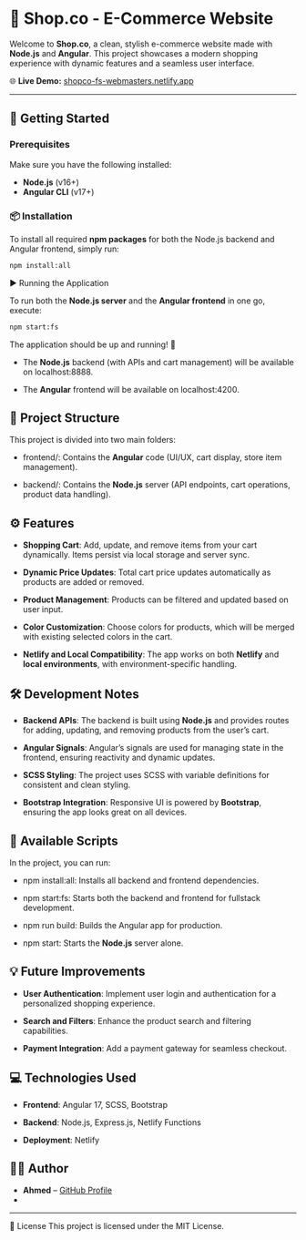 # 🛒 Shop.co - E-Commerce Website

Welcome to **Shop.co**, a clean, stylish e-commerce website made with **Node.js** and **Angular**. This project showcases a modern shopping experience with dynamic features and a seamless user interface.

🌐 **Live Demo:** [shopco-fs-webmasters.netlify.app](https://shopco-fs-webmasters.netlify.app/)

---

## 🚀 Getting Started

### Prerequisites
Make sure you have the following installed:
- **Node.js** (v16+)
- **Angular CLI** (v17+)

### 📦 Installation

To install all required **npm packages** for both the Node.js backend and Angular frontend, simply run:

```bash
npm install:all
```

▶️ Running the Application

To run both the **Node.js server** and the **Angular frontend** in one go, execute:

```bash
npm start:fs
```

The application should be up and running! 🌟

*   The **Node.js** backend (with APIs and cart management) will be available on localhost:8888.

*   The **Angular** frontend will be available on localhost:4200.


📁 Project Structure
--------------------

This project is divided into two main folders:

*   frontend/: Contains the **Angular** code (UI/UX, cart display, store item management).

*   backend/: Contains the **Node.js** server (API endpoints, cart operations, product data handling).


⚙️ Features
-----------

*   **Shopping Cart**: Add, update, and remove items from your cart dynamically. Items persist via local storage and server sync.

*   **Dynamic Price Updates**: Total cart price updates automatically as products are added or removed.

*   **Product Management**: Products can be filtered and updated based on user input.

*   **Color Customization**: Choose colors for products, which will be merged with existing selected colors in the cart.

*   **Netlify and Local Compatibility**: The app works on both **Netlify** and **local environments**, with environment-specific handling.


🛠️ Development Notes
---------------------

*   **Backend APIs**: The backend is built using **Node.js** and provides routes for adding, updating, and removing products from the user’s cart.

*   **Angular Signals**: Angular’s signals are used for managing state in the frontend, ensuring reactivity and dynamic updates.

*   **SCSS Styling**: The project uses SCSS with variable definitions for consistent and clean styling.

*   **Bootstrap Integration**: Responsive UI is powered by **Bootstrap**, ensuring the app looks great on all devices.


🔧 Available Scripts
--------------------

In the project, you can run:

*   npm install:all: Installs all backend and frontend dependencies.

*   npm start:fs: Starts both the backend and frontend for fullstack development.

*   npm run build: Builds the Angular app for production.

*   npm start: Starts the **Node.js** server alone.


💡 Future Improvements
----------------------

*   **User Authentication**: Implement user login and authentication for a personalized shopping experience.

*   **Search and Filters**: Enhance the product search and filtering capabilities.

*   **Payment Integration**: Add a payment gateway for seamless checkout.


💻 Technologies Used
--------------------

*   **Frontend**: Angular 17, SCSS, Bootstrap

*   **Backend**: Node.js, Express.js, Netlify Functions

*   **Deployment**: Netlify


👨‍💻 Author
------------

*   **Ahmed** – [GitHub Profile](#)
* 
------------

📜 License
This project is licensed under the MIT License.



